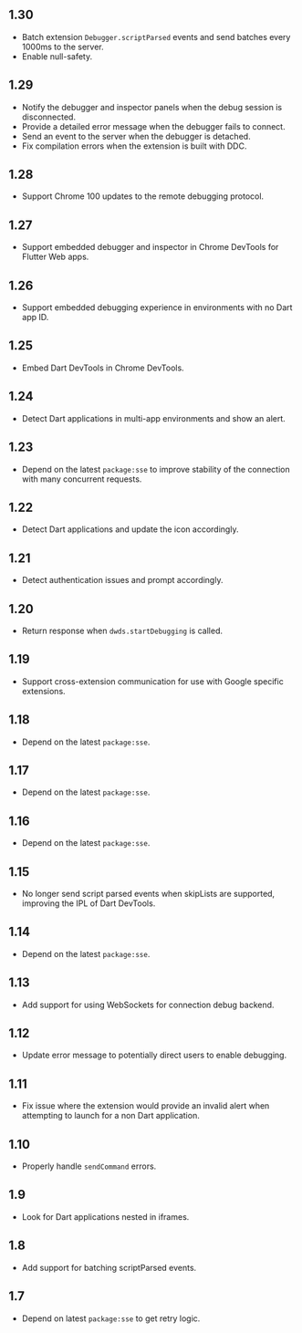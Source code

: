 
## 1.30
- Batch extension `Debugger.scriptParsed` events and send batches every 1000ms
  to the server.
- Enable null-safety.
  
## 1.29

- Notify the debugger and inspector panels when the debug session is disconnected.
- Provide a detailed error message when the debugger fails to connect.
- Send an event to the server when the debugger is detached.
- Fix compilation errors when the extension is built with DDC.

## 1.28

- Support Chrome 100 updates to the remote debugging protocol.

## 1.27

- Support embedded debugger and inspector in Chrome DevTools for Flutter Web apps. 

## 1.26

- Support embedded debugging experience in environments with no Dart app ID. 

## 1.25

- Embed Dart DevTools in Chrome DevTools.

## 1.24

- Detect Dart applications in multi-app environments and show an alert.

## 1.23

- Depend on the latest `package:sse` to improve stability of the connection with many
  concurrent requests. 

## 1.22

- Detect Dart applications and update the icon accordingly.

## 1.21

- Detect authentication issues and prompt accordingly.

## 1.20

- Return response when `dwds.startDebugging` is called.


## 1.19

- Support cross-extension communication for use with Google specific extensions.

## 1.18

- Depend on the latest `package:sse`.

## 1.17

- Depend on the latest `package:sse`.

## 1.16

- Depend on the latest `package:sse`.


## 1.15

- No longer send script parsed events when skipLists are supported,
  improving the IPL of Dart DevTools.

## 1.14

- Depend on the latest `package:sse`.


## 1.13

- Add support for using WebSockets for connection debug backend.

## 1.12

- Update error message to potentially direct users to enable debugging.

## 1.11

- Fix issue where the extension would provide an invalid alert when attempting
  to launch for a non Dart application.

## 1.10

- Properly handle `sendCommand` errors.

## 1.9

- Look for Dart applications nested in iframes.

## 1.8

- Add support for batching scriptParsed events.

## 1.7

- Depend on latest `package:sse` to get retry logic.
